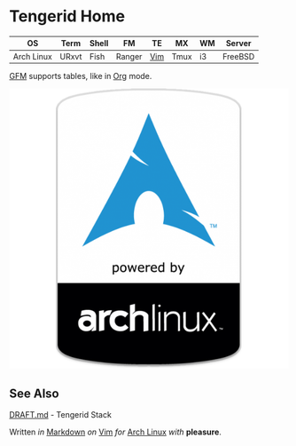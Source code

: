 # Tengerid Home

| OS         | Term  | Shell | FM     | TE    | MX   | WM  | Server  |
| ---        | ---   | ---   | ---    | ---   | ---  | --- | ---     |
| Arch Linux | URxvt | Fish  | Ranger | [Vim] | Tmux | i3  | FreeBSD |

[GFM](https://en.wikipedia.org/wiki/Markdown "GitHub Flavored Markdown") supports tables, like in [Org](https://en.wikipedia.org/wiki/Org-mode) mode.

![Arch Linux Logo](logo.png "As an Archer")

## See Also
[DRAFT.md](DRAFT.md) - Tengerid Stack

Written *in* [Markdown](http://daringfireball.net/projects/markdown/) _on_ [Vim](http://vim.org/) _for_ [Arch Linux](https://archlinux.org/) _with_ **pleasure**.

[Vim]: https://en.wikipedia.org/wiki/Vim (text editor)
